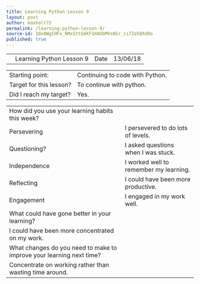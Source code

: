 ```yaml
---
title: Learning Python Lesson 9
layout: post
author: maxholt72
permalink: /learning-python-lesson-9/
source-id: 1Ox0WgCHFx_NMxSttG6KF1H4UbMVsNSr_ci7Ze5QXd0o
published: true
---
```

<table>
  <tr>
    <td></td>
    <td>Learning Python Lesson 9</td>
    <td>Date</td>
    <td>13/06/18</td>
  </tr>
</table>


<table>
  <tr>
    <td>Starting point:</td>
    <td>Continuing to code with Python.</td>
  </tr>
  <tr>
    <td>Target for this lesson?</td>
    <td>To continue with python.</td>
  </tr>
  <tr>
    <td>Did I reach my target? </td>
    <td>Yes.</td>
  </tr>
</table>


<table>
  <tr>
    <td>How did you use your learning habits this week?</td>
    <td></td>
  </tr>
  <tr>
    <td>Persevering</td>
    <td>I persevered to do lots of levels.</td>
  </tr>
  <tr>
    <td>Questioning?</td>
    <td>I asked questions when I was stuck.</td>
  </tr>
  <tr>
    <td>Independence</td>
    <td>I worked well to remember my learning.</td>
  </tr>
  <tr>
    <td>Reflecting</td>
    <td>I could have been more productive.</td>
  </tr>
  <tr>
    <td>Engagement</td>
    <td>I engaged in my work well.</td>
  </tr>
  <tr>
    <td>What could have gone better in your learning?</td>
    <td></td>
  </tr>
  <tr>
    <td>I could have been more concentrated on my work.</td>
    <td></td>
  </tr>
  <tr>
    <td>What changes do you need to make to improve your learning next time?</td>
    <td></td>
  </tr>
  <tr>
    <td>Concentrate on working rather than wasting time around.</td>
    <td></td>
  </tr>
</table>


